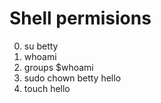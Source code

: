# Shell permisions
0. su betty
1. whoami
3. groups $whoami
4. sudo chown betty hello
5. touch hello

